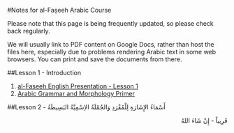 [template: notes]:/
[title: Notes for al-Faṣeeh Arabic Course]:/

#Notes for al-Faṣeeh Arabic Course

Please note that this page is being frequently updated, so please check back regularly. 

We will usually link to PDF content on Google Docs, rather than host the files here, especially due to problems rendering Arabic text in some web browsers. You can print and save the documents from there.

##Lesson 1 - Introduction

1. [al-Faseeh English Presentation - Lesson 1](https://drive.google.com/file/d/0Bzm5CIFEd6r6ZkZrM2xVYUpMTXM/view?usp=sharing)
2. [Arabic Grammar and Morphology Primer](https://drive.google.com/file/d/0Bzm5CIFEd6r6U0lqN0VfaWVRRmM/view?usp=sharing)

##Lesson 2 - أَسْمَاءُ الإِشَارَةِ لِلْمُفْرَدِ وَالجُمْلَةُ الاِسْمِيَّةُ البَسِيطَةُ  
<p dir="rtl">قَرِيباً - إِنْ شَاءَ اللهُ</p>